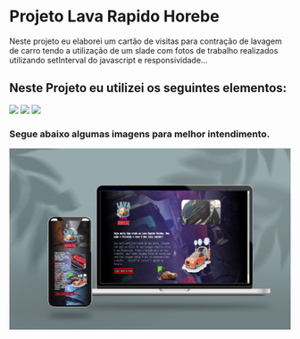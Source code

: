 <h1>Projeto Lava Rapido Horebe</h1>
<p> Neste projeto eu elaborei  um cartão de visitas  para contração de lavagem de carro tendo a utilização de um slade  com fotos de trabalho realizados utilizando setInterval do javascript e responsividade...</p>
<h2> Neste Projeto eu utilizei os seguintes elementos:</h2>
<img src="https://img.shields.io/badge/HTML5-E34F26?style=for-the-badge&logo=html5&logoColor=white" url="logo-html">
<img src="https://img.shields.io/badge/CSS3-1572B6?style=for-the-badge&logo=css3&logoColor=white" url="logo-css">
<img src="https://img.shields.io/badge/JavaScript-323330?style=for-the-badge&logo=javascript&logoColor=F7DF1E" url="logo-js">
<h3>Segue abaixo algumas imagens para melhor intendimento.</h3>
<img src="https://github.com/TiagoJBO/Projeto-Lava-Rapido/blob/main/assets/composicao-de-laptop-e-smartphone.jpg?raw=true" url="img-projeto">
